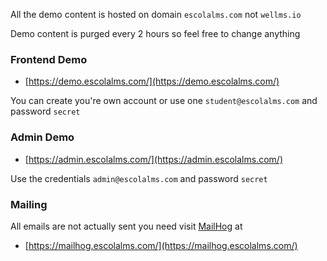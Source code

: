 All the demo content is hosted on domain `escolalms.com` not `wellms.io`

Demo content is purged every 2 hours so feel free to change anything

### Frontend Demo

- [https://demo.escolalms.com/](https://demo.escolalms.com/)

You can create you're own account or use one `student@escolalms.com` and password `secret`

### Admin Demo

- [https://admin.escolalms.com/](https://admin.escolalms.com/)

Use the credentials `admin@escolalms.com` and password `secret`

### Mailing

All emails are not actually sent you need visit [MailHog](https://github.com/mailhog/MailHog) at

- [https://mailhog.escolalms.com/](https://mailhog.escolalms.com/)
